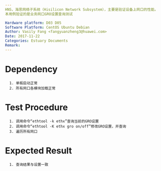 ```yaml
---
HNS，海思网络子系统（Hisilicon Network Subsystem），主要是验证设备上网口的性能。
本用例验证的是业务网口GRO设置查询测试

Hardware platform: D03 D05  
Software Platform: CentOS Ubuntu Debian 
Author: Vasily Fang <fangyuanzheng3@huawei.com>  
Date: 2017-11-22
Categories: Estuary Documents  
Remark:
---
```


# Dependency
```
  1. 单板启动正常
  2. 所有网口各模块加载正常
```

# Test Procedure
```
  1. 调用命令“ethtool -k ethx”查询当前的GRO设置
  2. 调用命令“ethtool -K ethx gro on/off”修改GRO设置，并查询
  3. 遍历所有网口
```

# Expected Result
```
  1. 查询结果与设置一致
```
